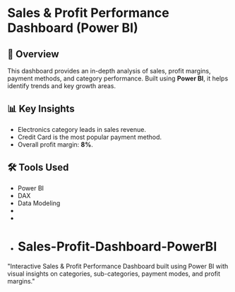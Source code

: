 # Sales & Profit Performance Dashboard (Power BI)

## 📌 Overview
This dashboard provides an in-depth analysis of sales, profit margins, payment methods, and category performance. Built using **Power BI**, it helps identify trends and key growth areas.

## 📊 Key Insights
- Electronics category leads in sales revenue.
- Credit Card is the most popular payment method.
- Overall profit margin: **8%**.

## 🛠 Tools Used
- Power BI
- DAX
- Data Modeling
-
-
- # Sales-Profit-Dashboard-PowerBI
"Interactive Sales &amp; Profit Performance Dashboard built using Power BI with visual insights on categories, sub-categories, payment modes, and profit margins."
